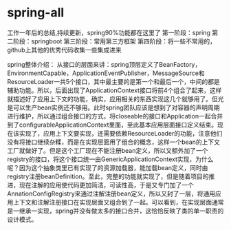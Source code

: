 # spring-all
工作一年后的总结,持续更新，spring90%功能都在这里了
第一阶段：spring
第二阶段：springboot
第三阶段：常用第三方框架
第四阶段：将一些不常用的，github上其他的优秀代码收集一些集成进来

spring整体介绍：
从接口的层面来讲：spring顶层定义了BeanFactory，EnvironmentCapable，ApplicationEventPublisher，MessageSource和ResourceLoader一共5个接口，其中最主要的是第一个和最后一个，中间的都是辅助功能。所以，后面出现了ApplicationContext接口将前4个组合了起来，这样就描述好了应用上下文的功能，确实，应用相关的东西实现这几个就够用了。但光是可以生产bean实例还不够用。此时spring团队应该是想到了对容器的声明周期进行维护，所以通过组合接口的方式，将closeable的接口和Application一起合并到了configurableApplicationContext里面，至此基本应用层面接口定义结束。现在该实现了，应用上下文要实现，还需要依赖ResourceLoader的功能，注意他们没有将接口继续杂糅，而是在实现层面用了组合的概念，这样一个bean的上下文工厂就做好了。但是这个工厂现在不能注册bean定义，所以又额外加了一个registry的接口，将这个接口统一由GenericApplicationContext实现，为什么呢？因为这个抽象类里已有实现了的资源加载器，能加载bean定义，同时由registry注册beanDefinition。至此，完整的功能就实现了，但是随着项目的推进，现在注解的应用使代码更加简洁，可读性高，于是又专门加了一个AnnationConfigRegistry来通过注解注册bean定义，所以又封了一层，将通用应用上下文和注解注册接口在实现层面又组合到了一起。可以看到，在实现层面通常是一继承一实现，spring并没有做太多的接口合并，这恰恰反映了类的单一职责的设计模式。
